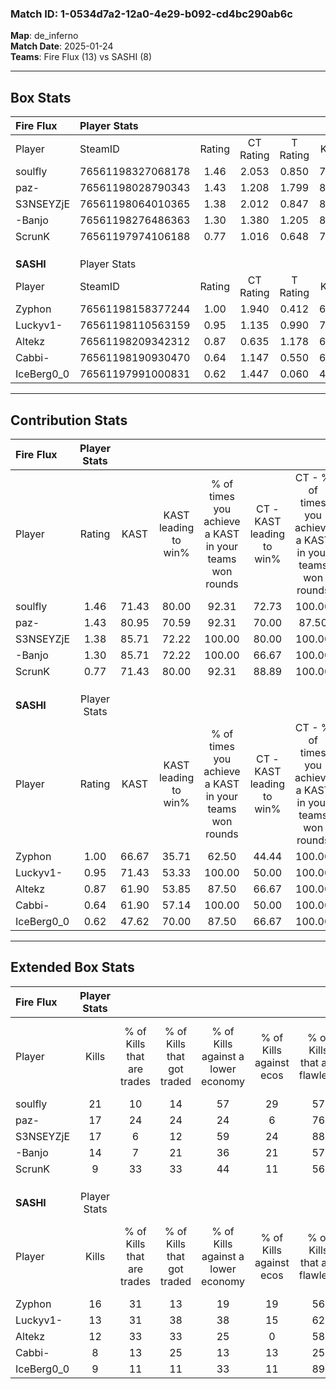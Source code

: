 ### Match ID: 1-0534d7a2-12a0-4e29-b092-cd4bc290ab6c  
**Map**: de_inferno  
**Match Date**: 2025-01-24  
**Teams**: Fire Flux (13) vs SASHI (8)  

---  

## Box Stats  

| **Fire Flux** | Player Stats      |        |           |          |       |       |       |         |        |      |     |
| :- | :- | :-: | :-: | :-: | :-: | :-: | :-: | :-: | :-: | :-: | :-: |
| Player        | SteamID           | Rating | CT Rating | T Rating | KAST  |  ADR  | Kills | Assists | Deaths | K/D  | HS% |
| soulfly       | 76561198327068178 |  1.46  |   2.053   |  0.850   | 71.43 | 103.6 |  21   |    8    |   14   | 1.50 | 61  |
| paz-          | 76561198028790343 |  1.43  |   1.208   |  1.799   | 80.95 | 97.8  |  17   |   10    |   11   | 1.55 | 58  |
| S3NSEYZjE     | 76561198064010365 |  1.38  |   2.012   |  0.847   | 85.71 | 74.2  |  17   |    3    |   10   | 1.70 | 29  |
| -Banjo        | 76561198276486363 |  1.30  |   1.380   |  1.205   | 85.71 | 63.6  |  14   |    3    |   7    | 2.00 | 42  |
| ScrunK        | 76561197974106188 |  0.77  |   1.016   |  0.648   | 71.43 | 59.5  |   9   |    7    |   16   | 0.56 | 44  |
|               |                   |        |           |          |       |       |       |         |        |      |     |
|               |                   |        |           |          |       |       |       |         |        |      |     |
|               |                   |        |           |          |       |       |       |         |        |      |     |
| **SASHI**     | Player Stats      |        |           |          |       |       |       |         |        |      |     |
| Player        | SteamID           | Rating | CT Rating | T Rating | KAST  |  ADR  | Kills | Assists | Deaths | K/D  | HS% |
| Zyphon        | 76561198158377244 |  1.00  |   1.940   |  0.412   | 66.67 | 64.3  |  16   |    3    |   17   | 0.94 | 50  |
| Luckyv1-      | 76561198110563159 |  0.95  |   1.135   |  0.990   | 71.43 | 68.8  |  13   |    4    |   16   | 0.81 | 69  |
| Altekz        | 76561198209342312 |  0.87  |   0.635   |  1.178   | 61.90 | 64.8  |  12   |    2    |   14   | 0.86 | 83  |
| Cabbi-        | 76561198190930470 |  0.64  |   1.147   |  0.550   | 61.90 | 54.9  |   8   |    6    |   16   | 0.50 | 62  |
| IceBerg0_0    | 76561197991000831 |  0.62  |   1.447   |  0.060   | 47.62 | 61.1  |   9   |    6    |   15   | 0.60 | 44  |
---  

## Contribution Stats  

| **Fire Flux** | Player Stats |       |                      |                                                        |                           |                                                             |                          |                                                            |
| :- | :-: | :-: | :-: | :-: | :-: | :-: | :-: | :-: |
| Player        |    Rating    | KAST  | KAST leading to win% | % of times you achieve a KAST in your teams won rounds | CT - KAST leading to win% | CT - % of times you achieve a KAST in your teams won rounds | T - KAST leading to win% | T - % of times you achieve a KAST in your teams won rounds |
| soulfly       |     1.46     | 71.43 |        80.00         |                         92.31                          |           72.73           |                           100.00                            |          100.00          |                           80.00                            |
| paz-          |     1.43     | 80.95 |        70.59         |                         92.31                          |           70.00           |                            87.50                            |          71.43           |                           100.00                           |
| S3NSEYZjE     |     1.38     | 85.71 |        72.22         |                         100.00                         |           80.00           |                           100.00                            |          62.50           |                           100.00                           |
| -Banjo        |     1.30     | 85.71 |        72.22         |                         100.00                         |           66.67           |                           100.00                            |          83.33           |                           100.00                           |
| ScrunK        |     0.77     | 71.43 |        80.00         |                         92.31                          |           88.89           |                           100.00                            |          66.67           |                           80.00                            |
|               |              |       |                      |                                                        |                           |                                                             |                          |                                                            |
|               |              |       |                      |                                                        |                           |                                                             |                          |                                                            |
|               |              |       |                      |                                                        |                           |                                                             |                          |                                                            |
| **SASHI**     | Player Stats |       |                      |                                                        |                           |                                                             |                          |                                                            |
| Player        |    Rating    | KAST  | KAST leading to win% | % of times you achieve a KAST in your teams won rounds | CT - KAST leading to win% | CT - % of times you achieve a KAST in your teams won rounds | T - KAST leading to win% | T - % of times you achieve a KAST in your teams won rounds |
| Zyphon        |     1.00     | 66.67 |        35.71         |                         62.50                          |           44.44           |                           100.00                            |          20.00           |                           25.00                            |
| Luckyv1-      |     0.95     | 71.43 |        53.33         |                         100.00                         |           50.00           |                           100.00                            |          57.14           |                           100.00                           |
| Altekz        |     0.87     | 61.90 |        53.85         |                         87.50                          |           66.67           |                           100.00                            |          42.86           |                           75.00                            |
| Cabbi-        |     0.64     | 61.90 |        57.14         |                         100.00                         |           50.00           |                           100.00                            |          66.67           |                           100.00                           |
| IceBerg0_0    |     0.62     | 47.62 |        70.00         |                         87.50                          |           66.67           |                           100.00                            |          75.00           |                           75.00                            |
---  

## Extended Box Stats  

| **Fire Flux** | Player Stats |                            |                            |                                    |                         |                              |                                 |        |                             |                                     |                          |                               |                            |
| :- | :-: | :-: | :-: | :-: | :-: | :-: | :-: | :-: | :-: | :-: | :-: | :-: | :-: |
| Player        |    Kills     | % of Kills that are trades | % of Kills that got traded | % of Kills against a lower economy | % of Kills against ecos | % of Kills that are flawless | % of Kills that are close duels | Deaths | % of Deaths that get traded | % of Deaths against a lower economy | % of Deaths against ecos | % of Deaths that are flawless | % of Deaths that are close |
| soulfly       |      21      |             10             |             14             |                 57                 |           29            |              57              |               10                |   14   |             21              |                 21                  |            0             |              64               |             14             |
| paz-          |      17      |             24             |             24             |                 24                 |            6            |              76              |                6                |   11   |             18              |                 18                  |            0             |              55               |             9              |
| S3NSEYZjE     |      17      |             6              |             12             |                 59                 |           24            |              88              |                0                |   10   |             60              |                 20                  |            10            |              60               |             0              |
| -Banjo        |      14      |             7              |             21             |                 36                 |           21            |              57              |               14                |   7    |              0              |                 14                  |            0             |              86               |             0              |
| ScrunK        |      9       |             33             |             33             |                 44                 |           11            |              56              |                0                |   16   |             19              |                 25                  |            6             |              56               |             6              |
|               |              |                            |                            |                                    |                         |                              |                                 |        |                             |                                     |                          |                               |                            |
|               |              |                            |                            |                                    |                         |                              |                                 |        |                             |                                     |                          |                               |                            |
|               |              |                            |                            |                                    |                         |                              |                                 |        |                             |                                     |                          |                               |                            |
| **SASHI**     | Player Stats |                            |                            |                                    |                         |                              |                                 |        |                             |                                     |                          |                               |                            |
| Player        |    Kills     | % of Kills that are trades | % of Kills that got traded | % of Kills against a lower economy | % of Kills against ecos | % of Kills that are flawless | % of Kills that are close duels | Deaths | % of Deaths that get traded | % of Deaths against a lower economy | % of Deaths against ecos | % of Deaths that are flawless | % of Deaths that are close |
| Zyphon        |      16      |             31             |             13             |                 19                 |           19            |              56              |                6                |   17   |             12              |                 12                  |            6             |              71               |             0              |
| Luckyv1-      |      13      |             31             |             38             |                 38                 |           15            |              62              |                0                |   16   |             25              |                 19                  |            6             |              56               |             6              |
| Altekz        |      12      |             33             |             33             |                 25                 |            0            |              58              |                8                |   14   |             21              |                 14                  |            7             |              57               |             21             |
| Cabbi-        |      8       |             13             |             25             |                 13                 |           13            |              25              |               25                |   16   |             31              |                 13                  |            6             |              81               |             6              |
| IceBerg0_0    |      9       |             11             |             11             |                 33                 |           11            |              89              |                0                |   15   |              7              |                  7                  |            0             |              73               |             0              |
